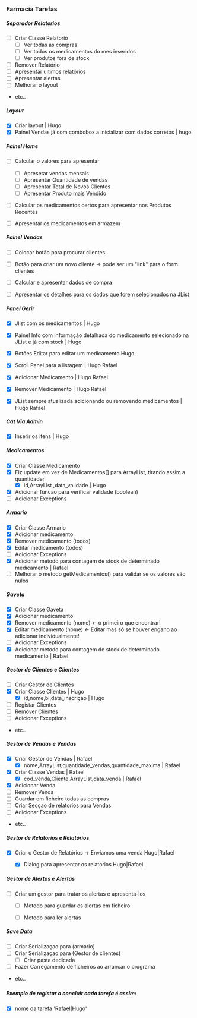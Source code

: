 ### Farmacia Tarefas



##### Separador Relatorios

- [ ] Criar Classe Relatorio
    - [ ] Ver todas as compras 
    - [ ] Ver todos os medicamentos do mes inseridos
    - [ ] Ver produtos fora de stock
- [ ] Remover Relatório
- [ ] Apresentar ultimos relatórios
- [ ] Apresentar alertas
- [ ] Melhorar o layout 
- etc..


##### Layout 
- [x] Criar layout | Hugo
- [x] Painel Vendas já com combobox a inicializar com dados corretos | hugo

##### Painel Home
- [ ] Calcular o valores para apresentar
    - [ ] Apresetar vendas mensais
    - [ ] Apresentar Quantidade de vendas
    - [ ] Apresentar Total de Novos Clientes
    - [ ] Apresentar Produto mais Vendido
- [ ] Calcular os medicamentos certos para apresentar nos Produtos Recentes
- [ ] Apresentar os medicamentos em armazem


##### Painel Vendas
- [ ] Colocar botão para procurar clientes
- [ ] Botão para criar um novo cliente -> pode ser um "link" para o form clientes
- [ ] Calcular e apresentar dados de compra
- [ ] Apresentar os detalhes para os dados que forem selecionados na JList 


##### Panel Gerir
- [x] Jlist com os medicamentos | Hugo
- [x] Painel Info com informação detalhada do medicamento selecionado na JList e já com stock | Hugo
- [x] Botões Editar para editar um medicamento  Hugo
- [x] Scroll Panel para a listagem | Hugo Rafael
- [x] Adicionar Medicamento | Hugo Rafael
- [x] Remover Medicamento | Hugo Rafael
- [x] JList sempre atualizada adicionando ou removendo medicamentos | Hugo Rafael


##### Cat Via Admin 
- [x] Inserir os itens | Hugo


##### Medicamentos
- [x] Criar Classe Medicamento 
- [x] Fiz update em vez de Medicamentos[] para ArrayList, tirando assim a quantidade;
    - [x] id,ArrayList ,data_validade | Hugo
- [x] Adicionar funcao para verificar validade (boolean)
- [ ] Adicionar Exceptions

##### Armario
- [x] Criar Classe Armario
- [x] Adicionar medicamento
- [x] Remover medicamento (todos)
- [x] Editar medicamento (todos)
- [ ] Adicionar Exceptions
- [x] Adicionar metodo para contagem de stock de determinado medicamento | Rafael
- [ ] Melhorar o metodo getMedicamentos() para validar se os valores são nulos

##### Gaveta
- [x] Criar Classe Gaveta
- [x] Adicionar medicamento
- [x] Remover medicamento (nome) <- o primeiro que encontrar!
- [x] Editar medicamento (nome) <- Editar mas só se houver engano ao adicionar individualmente! 
- [ ] Adicionar Exceptions
- [x] Adicionar metodo para contagem de stock de determinado medicamento | Rafael

##### Gestor de Clientes e Clientes 
- [ ] Criar Gestor de Clientes
- [x] Criar Classe Clientes | Hugo
    - [x] id,nome,bi,data_inscriçao | Hugo
- [ ] Registar Clientes
- [ ] Remover Clientes
- [ ] Adicionar Exceptions
- etc..

##### Gestor de Vendas e Vendas
- [x] Criar Gestor de Vendas | Rafael
    - [x] nome,ArrayList<Vendas>,quantidade_vendas,quantidade_maxima | Rafael
- [x] Criar Classe Vendas | Rafael
    - [x] cod_venda,Cliente,ArrayList<Medicamentos>,data_venda | Rafael
- [x] Adicionar Venda
- [ ] Remover Venda 
- [ ] Guardar em ficheiro todas as compras
- [ ] Criar Secçao de relatorios para Vendas
- [ ] Adicionar Exceptions
- etc..


##### Gestor de Relatórios e Relatórios
- [x] Criar o Gestor de Relatórios -> Enviamos uma venda Hugo|Rafael
    - [x] Dialog para apresentar os relatorios Hugo|Rafael
    
    
##### Gestor de Alertas e Alertas
- [ ] Criar um gestor para tratar os alertas e apresenta-los
    - [ ] Metodo para guardar os alertas em ficheiro
    - [ ] Metodo para ler alertas


##### Save Data
- [ ] Criar Serializaçao para (armario)
- [ ] Criar Serializaçao para (Gestor de clientes)
    - [ ] Criar pasta dedicada
- [ ] Fazer Carregamento de ficheiros ao arrancar o programa
- etc.. 

#####

##### Exemplo de registar a concluir cada tarefa é assim:
- [x] nome da tarefa 'Rafael|Hugo'
 